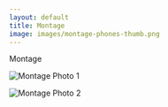```yaml
---
layout: default
title: Montage
image: images/montage-phones-thumb.png
---
```

Montage

![Montage Photo 1](/images/montage-phones.jpg)

![Montage Photo 2](/images/montage-6.jpg)
